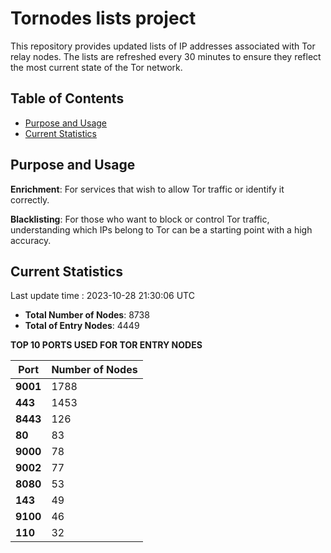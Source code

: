 # Tornodes lists project

This repository provides updated lists of IP addresses associated with Tor relay nodes. The lists are refreshed every 30 minutes to ensure they reflect the most current state of the Tor network.

## Table of Contents

- [Purpose and Usage](#purpose-and-usage)
- [Current Statistics](#current-statistics)


## Purpose and Usage

**Enrichment**: For services that wish to allow Tor traffic or identify it correctly.

**Blacklisting**: For those who want to block or control Tor traffic, understanding which IPs belong to Tor can be a starting point with a high accuracy.

## Current Statistics

Last update time : 2023-10-28 21:30:06 UTC

- **Total Number of Nodes**: 8738
- **Total of Entry Nodes**: 4449

**TOP 10 PORTS USED FOR TOR ENTRY NODES**

| **Port** | **Number of Nodes** |
|------|-----------------|
| **9001**   | 1788  |
| **443**   | 1453  |
| **8443**   | 126  |
| **80**   | 83  |
| **9000**   | 78  |
| **9002**   | 77  |
| **8080**   | 53  |
| **143**   | 49  |
| **9100**   | 46  |
| **110**   | 32  |


